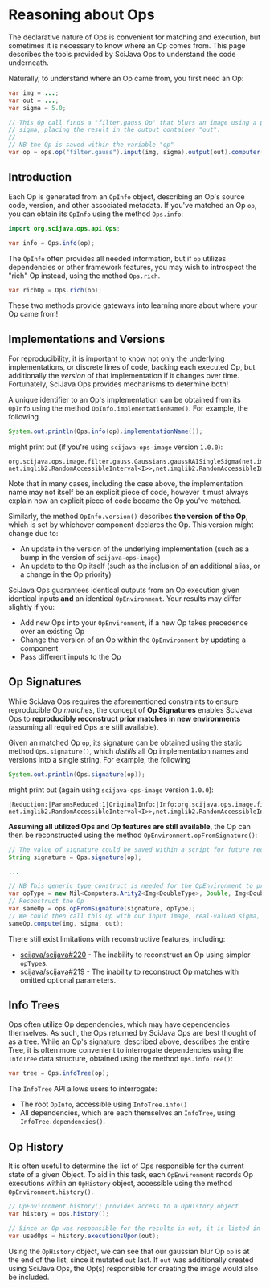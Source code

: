 # Reasoning about Ops

The declarative nature of Ops is convenient for matching and execution, but sometimes it is necessary to know where an Op comes from. This page describes the tools provided by SciJava Ops to understand the code underneath.

Naturally, to understand where an Op came from, you first need an Op:

```java
var img = ...;
var out = ...;
var sigma = 5.0;

// This Op call finds a "filter.gauss Op" that blurs an image using a provided
// sigma, placing the result in the output container "out".
//
// NB the Op is saved within the variable "op"
var op = ops.op("filter.gauss").input(img, sigma).output(out).computer();
```

## Introduction

Each Op is generated from an `OpInfo` object, describing an Op's source code, version, and other associated metadata. If you've matched an Op `op`, you can obtain its `OpInfo` using the method `Ops.info`:

```java
import org.scijava.ops.api.Ops;

var info = Ops.info(op);
```

The `OpInfo` often provides all needed information, but if `op` utilizes dependencies or other framework features, you may wish to introspect the "rich" Op instead, using the method `Ops.rich`.

```java
var richOp = Ops.rich(op);
```

These two methods provide gateways into learning more about where your Op came from!

## Implementations and Versions

For reproducibility, it is important to know not only the underlying implementations, or discrete lines of code, backing each executed Op, but additionally the *version* of that implementation if it changes over time. Fortunately, SciJava Ops provides mechanisms to determine both!

A unique identifier to an Op's implementation can be obtained from its `OpInfo` using the method `OpInfo.implementationName()`. For example, the following

```java
System.out.println(Ops.info(op).implementationName());
```

might print out (if you're using `scijava-ops-image` version `1.0.0`):

```
org.scijava.ops.image.filter.gauss.Gaussians.gaussRAISingleSigma(net.imglib2.RandomAccessibleInterval<I>,double,net.imglib2.outofbounds.OutOfBoundsFactory<I, net.imglib2.RandomAccessibleInterval<I>>,net.imglib2.RandomAccessibleInterval<O>)Reduction1
```

Note that in many cases, including the case above, the implementation name may not itself be an explicit piece of code, however it must always explain how an explicit piece of code became the Op you've matched.

Similarly, the method `OpInfo.version()` describes **the version of the Op**, which is set by whichever component declares the Op. This version might change due to:
* An update in the version of the underlying implementation (such as a bump in the version of `scijava-ops-image`)
* An update to the Op itself (such as the inclusion of an additional alias, or a change in the Op priority)

SciJava Ops guarantees identical outputs from an Op execution given identical inputs **and** an identical `OpEnvironment`. Your results may differ slightly if you:
* Add new Ops into your `OpEnvironment`, if a new Op takes precedence over an existing Op
* Change the version of an Op within the `OpEnvironment` by updating a component
* Pass different inputs to the Op

## Op Signatures

While SciJava Ops requires the aforementioned constraints to ensure reproducible Op *matches*, the concept of **Op Signatures** enables SciJava Ops to **reproducibly reconstruct prior matches in new environments** (assuming all required Ops are still available).

Given an matched Op `op`, its signature can be obtained using the static method `Ops.signature()`, which *distills* all Op implementation names and versions into a single string. For example, the following

```java
System.out.println(Ops.signature(op));
```

might print out (again using `scijava-ops-image` version `1.0.0`):

```
|Reduction:|ParamsReduced:1|OriginalInfo:|Info:org.scijava.ops.image.filter.gauss.Gaussians.gaussRAISingleSigma(net.imglib2.RandomAccessibleInterval<I>,double,net.imglib2.outofbounds.OutOfBoundsFactory<I, net.imglib2.RandomAccessibleInterval<I>>,net.imglib2.RandomAccessibleInterval<O>)@1.0.0{}
```

**Assuming all utilized Ops and Op features are still available**, the Op can then be reconstructed using the method `OpEnvironment.opFromSignature()`:

```java
// The value of signature could be saved within a script for future reconstruction
String signature = Ops.signature(op);

...

// NB This generic type construct is needed for the OpEnvironment to provide a Computer Op.
var opType = new Nil<Computers.Arity2<Img<DoubleType>, Double, Img<DoubleType>>>() {};
// Reconstruct the Op
var sameOp = ops.opFromSignature(signature, opType);
// We could then call this Op with our input image, real-valued sigma, and output image container
sameOp.compute(img, sigma, out);
```

There still exist limitations with reconstructive features, including:
* [scijava/scijava#220](https://github.com/scijava/scijava/issues/220) - The inability to reconstruct an Op using simpler `opType`s.
* [scijava/scijava#219](https://github.com/scijava/scijava/issues/219) - The inability to reconstruct Op matches with omitted optional parameters.

## Info Trees

Ops often utilize Op dependencies, which may have dependencies themselves. As such, the Ops returned by SciJava Ops are best thought of as a [tree](https://en.wikipedia.org/wiki/Tree_(data_structure)). While an Op's signature, described above, describes the entire Tree, it is often more convenient to interrogate dependencies using the `InfoTree` data structure, obtained using the method `Ops.infoTree()`:

```java
var tree = Ops.infoTree(op);
```

The `InfoTree` API allows users to interrogate:
* The root `OpInfo`, accessible using `InfoTree.info()`
* All dependencies, which are each themselves an `InfoTree`, using `InfoTree.dependencies()`.

## Op History

It is often useful to determine the list of Ops responsible for the current state of a given Object. To aid in this task, each `OpEnvironment` records Op executions within an `OpHistory` object, accessible using the method `OpEnvironment.history()`.

```java
// OpEnvironment.history() provides access to a OpHistory object
var history = ops.history();

// Since an Op was responsible for the results in out, it is listed in OpHistory.executionsUpon()
var usedOps = history.executionsUpon(out);
```

Using the `OpHistory` object, we can see that our gaussian blur Op `op` is at the end of the list, since it mutated `out` last. If `out` was additionally created using SciJava Ops, the Op(s) responsible for creating the image would also be included.